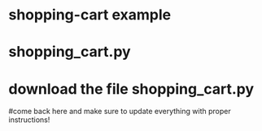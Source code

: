 # shopping-cart example

# shopping_cart.py
# download the file shopping_cart.py


#come back here and make sure to update everything with proper instructions!